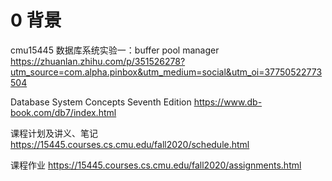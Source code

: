 # 0 背景

cmu15445 数据库系统实验一：buffer pool manager   https://zhuanlan.zhihu.com/p/351526278?utm_source=com.alpha.pinbox&utm_medium=social&utm_oi=37750522773504

Database System Concepts  Seventh Edition  https://www.db-book.com/db7/index.html

课程计划及讲义、笔记   https://15445.courses.cs.cmu.edu/fall2020/schedule.html

课程作业  https://15445.courses.cs.cmu.edu/fall2020/assignments.html